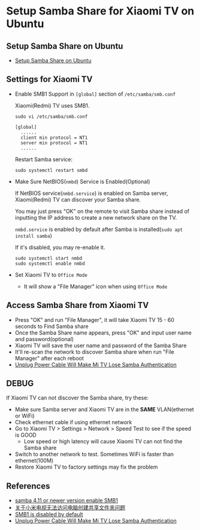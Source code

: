 # Setup Samba Share for Xiaomi TV on Ubuntu

## Setup Samba Share on Ubuntu
* [Setup Samba Share on Ubuntu](https://github.com/northbright/Notes/blob/master/Linux/Ubuntu/samba/setup-samba-share-on-ubuntu.md)

## Settings for Xiaomi TV
* Enable SMB1 Support in `[global]` section of `/etc/samba/smb.conf`

  Xiaomi(Redmi) TV uses SMB1.

  ```
  sudo vi /etc/samba/smb.conf
  ```

  ```
  [global]
    ......
    client min protocol = NT1
    server min protocol = NT1
    ......
  ``` 

  Restart Samba service:

  ```
  sudo systemctl restart smbd
  ```

* Make Sure NetBIOS(`nmbd`) Service is Enabled(Optional)

  If NetBIOS service(`nmbd.service`) is enabled on Samba server,
  Xiaomi(Redmi) TV can discover your Samba share.

  You may just press "OK" on the remote to visit Samba share instead of inputting the IP address to create a new network share on the TV.

  `nmbd.service` is enabled by default after Samba is installed(`sudo apt install samba`)

  If it's disabled, you may re-enable it.

  ```
  sudo systemctl start nmbd
  sudo systemctl enable nmbd
  ```

* Set Xiaomi TV to `Office Mode`

  * It will show a "File Manager" icon when using `Office Mode`


## Access Samba Share from Xiaomi TV

* Press "OK" and run "File Manager", it will take Xiaomi TV 15 - 60 seconds to Find Samba share
* Once the Samba Share name appears, press "OK" and input user name and password(optional)
* Xiaomi TV will save the user name and password of the Samba Share
* It'll re-scan the network to discover Samba share when run "File Manager" after each reboot
* [Unplug Power Cable Will Make Mi TV Lose Samba Authentication](https://github.com/northbright/Notes/blob/master/Linux/Ubuntu/samba/unplug-power-cable-will-make-mi-tv-lose-samba-authentication.md)

## DEBUG
If Xiaomi TV can not discover the Samba share, try these:

* Make sure Samba server and Xiaomi TV are in the **SAME** VLAN(ethernet or WiFi)
* Check ethernet cable if using ethernet network
* Go to Xiaomi TV > Settings > Network > Speed Test to see if the speed is GOOD
  * Low speed or high latency will cause Xiaomi TV can not find the Samba share
* Switch to another network to test. Sometimes WiFi is faster than ethernet(100M)
* Restore Xiaomi TV to factory settings may fix the problem

## References
* [samba 4.11 or newer version enable SMB1](https://www.cnblogs.com/mrcoolfuyu/p/12321159.html)
* [关于小米电视无法访问电脑创建共享文件夹问题](https://zhuanlan.zhihu.com/p/340762417)
* [SMB1 is disabled by default](https://wiki.samba.org/index.php/Samba_4.11_Features_added/changed#SMB1_is_disabled_by_default)
* [Unplug Power Cable Will Make Mi TV Lose Samba Authentication](https://github.com/northbright/Notes/blob/master/Linux/Ubuntu/samba/unplug-power-cable-will-make-mi-tv-lose-samba-authentication.md)
